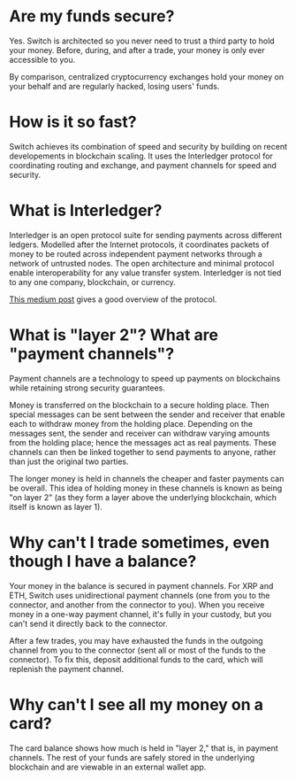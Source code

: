 # Are my funds secure?

Yes. Switch is architected so you never need to trust a third party to hold your money. Before, during, and after a trade, your money is only ever accessible to you.

By comparison, centralized cryptocurrency exchanges hold your money on your behalf and are regularly hacked, losing users' funds.

# How is it so fast?

Switch achieves its combination of speed and security by building on recent developements in blockchain scaling. It uses the Interledger protocol for coordinating routing and exchange, and payment channels for speed and security.

# What is Interledger?

Interledger is an open protocol suite for sending payments across different ledgers. Modelled after the Internet protocols, it coordinates packets of money to be routed across independent payment networks through a network of untrusted nodes. The open architecture and minimal protocol enable interoperability for any value transfer system. Interledger is not tied to any one company, blockchain, or currency.

[This medium post](https://medium.com/xpring/interledger-how-to-interconnect-all-blockchains-and-value-networks-74f432e64543) gives a good overview of the protocol.

# What is "layer 2"? What are "payment channels"?

Payment channels are a technology to speed up payments on blockchains while retaining strong security guarantees.

Money is transferred on the blockchain to a secure holding place. Then special messages can be sent between the sender and receiver that enable each to withdraw money from the holding place. Depending on the messages sent, the sender and receiver can withdraw varying amounts from the holding place; hence the messages act as real payments. These channels can then be linked together to send payments to anyone, rather than just the original two parties.

The longer money is held in channels the cheaper and faster payments can be overall. This idea of holding money in these channels is known as being "on layer 2" (as they form a layer above the underlying blockchain, which itself is known as layer 1).

# Why can't I trade sometimes, even though I have a balance?

Your money in the balance is secured in payment channels. For XRP and ETH, Switch uses unidirectional payment channels (one from you to the connector, and another from the connector to you). When you receive money in a one-way payment channel, it's fully in your custody, but you can't send it directly back to the connector.

After a few trades, you may have exhausted the funds in the outgoing channel from you to the connector (sent all or most of the funds to the connector). To fix this, deposit additional funds to the card, which will replenish the payment channel.

# Why can't I see all my money on a card?

The card balance shows how much is held in "layer 2," that is, in payment channels. The rest of your funds are safely stored in the underlying blockchain and are viewable in an external wallet app.
